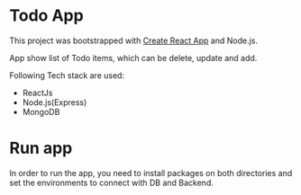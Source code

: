 # Todo App

This project was bootstrapped with [Create React App](https://github.com/facebook/create-react-app) and Node.js.

App show list of Todo items, which can be delete, update and add.

Following Tech stack are used:

- ReactJs
- Node.js(Express)
- MongoDB

# Run app

In order to run the app, you need to install packages on both directories and set the environments to connect with DB and Backend.
